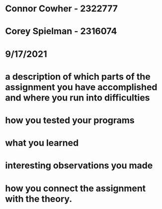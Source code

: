 # Connor Cowher - 2322777 
# Corey Spielman - 2316074 
# 9/17/2021 
# a description of which parts of the assignment you have accomplished and where you run into difficulties
# how you tested your programs
# what you learned
# interesting observations you made
# how you connect the assignment with the theory.
